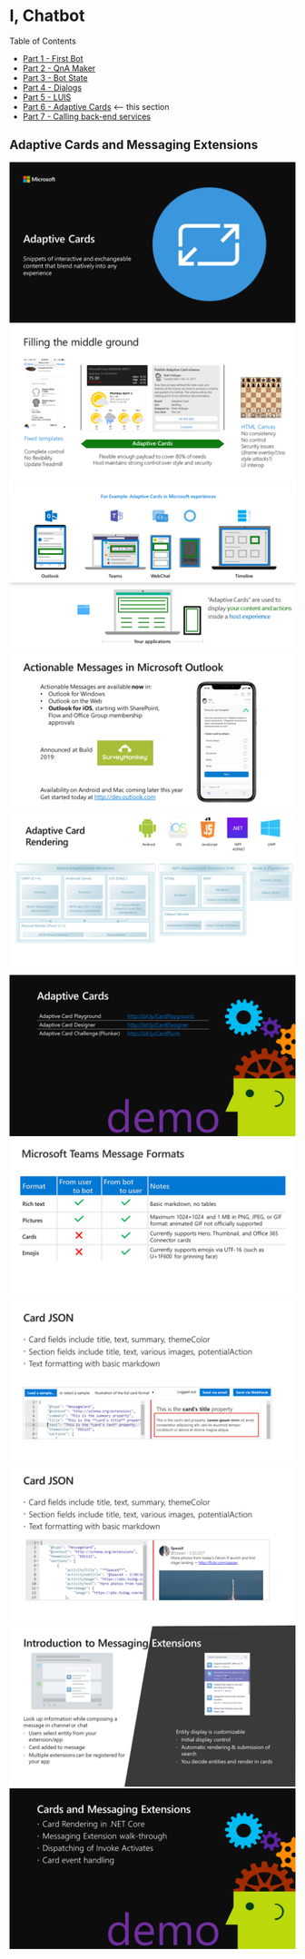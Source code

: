# I, Chatbot

Table of Contents

* [Part 1 - First Bot](01-FirstBot.md)
* [Part 2 - QnA Maker](02-QnAMaker.md)
* [Part 3 - Bot State](03-State.md)
* [Part 4 - Dialogs](04-Dialogs.md)
* [Part 5 - LUIS](05-LUIS.md)
* [Part 6 - Adaptive Cards](06-AdaptiveCards.md) <-- this section
* [Part 7 - Calling back-end services](07-CallingServices.md)

## Adaptive Cards and Messaging Extensions

![Slide](./Slides/Slide47.PNG)
![Slide](./Slides/Slide48.PNG)
![Slide](./Slides/Slide49.PNG)
![Slide](./Slides/Slide50.PNG)
![Slide](./Slides/Slide51.PNG)
![Slide](./Slides/Slide52.PNG)
![Slide](./Slides/Slide53.PNG)
![Slide](./Slides/Slide54.PNG)
![Slide](./Slides/Slide55.PNG)
![Slide](./Slides/Slide56.PNG)
![Slide](./Slides/Slide57.PNG)
